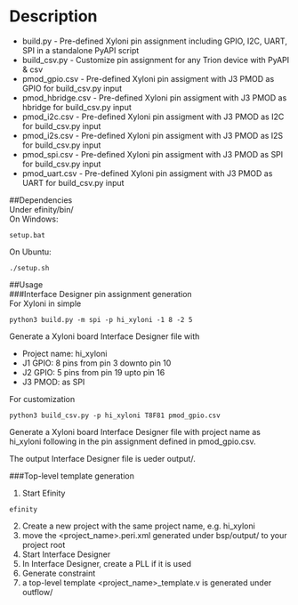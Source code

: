 Description
===========
* build.py - Pre-defined Xyloni pin assignment including GPIO, I2C, UART, SPI in a standalone PyAPI script <br/>
* build_csv.py - Customize pin assignment for any Trion device with PyAPI & csv <br/>
* pmod_gpio.csv - Pre-defined Xyloni pin assigment with J3 PMOD as GPIO for build_csv.py input <br/>
* pmod_hbridge.csv - Pre-defined Xyloni pin assigment with J3 PMOD as hbridge for build_csv.py input <br/>
* pmod_i2c.csv - Pre-defined Xyloni pin assigment with J3 PMOD as I2C for build_csv.py input <br/>
* pmod_i2s.csv - Pre-defined Xyloni pin assigment with J3 PMOD as I2S for build_csv.py input <br/>
* pmod_spi.csv - Pre-defined Xyloni pin assigment with J3 PMOD as SPI for build_csv.py input <br/>
* pmod_uart.csv - Pre-defined Xyloni pin assigment with J3 PMOD as UART for build_csv.py input <br/>

##Dependencies <br/>
Under efinity/bin/ <br/>
On Windows:
```
setup.bat
```

On Ubuntu:
```
./setup.sh
```

##Usage <br/>
###Interface Designer pin assignment generation <br/>
For Xyloni in simple
```
python3 build.py -m spi -p hi_xyloni -1 8 -2 5
```
Generate a Xyloni board Interface Designer file with
* Project name: hi_xyloni
* J1 GPIO: 8 pins from pin 3 downto pin 10
* J2 GPIO: 5 pins from pin 19 upto pin 16
* J3 PMOD: as SPI

For customization
```
python3 build_csv.py -p hi_xyloni T8F81 pmod_gpio.csv
```
Generate a Xyloni board Interface Designer file with project name as hi_xyloni following in the pin assignment defined in pmod_gpio.csv. <br/>

The output Interface Designer file is ueder output/. <br/>

###Top-level template generation
1. Start Efinity
```
efinity
```
2. Create a new project with the same project name, e.g. hi_xyloni
3. move the <project_name>.peri.xml generated under bsp/output/ to your project root
3. Start Interface Designer
4. In Interface Designer, create a PLL if it is used
5. Generate constraint
6. a top-level template <project_name>_template.v is generated under outflow/
